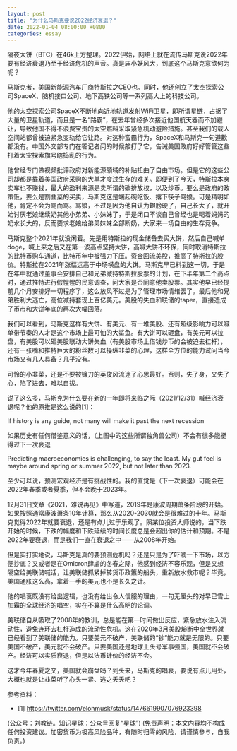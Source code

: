 ```yaml
---
layout: post
title: "为什么马斯克要说2022经济衰退？"
date: 2022-01-04 08:00:00 +0800
categories: essay
---
```


隔夜大饼（BTC）在46k上方整理。2022伊始，网络上就在流传马斯克说2022年要有经济衰退乃至于经济危机的声音。真是庙小妖风大，到底这个马斯克意欲何为呢？

马斯克者，美国新能源汽车厂商特斯拉之CEO也。同时，他还创立了太空探索公司SpaceX、脑机接口公司、地下高铁公司等一系列高大上的科技公司。

他的太空探索公司SpaceX不断地向近地轨道发射WiFi卫星，即所谓星链，占据了大量的卫星轨道，而且是一名“路霸”，在去年曾经多次接近他国航天器而不加避让，导致他国不得不浪费宝贵的太空燃料采取紧急机动避险措施。甚至我们的载人空间站都曾被迫紧急变轨给它让路。对这种蛮霸行为，SpaceX和马斯克一句道歉都没有。中国外交部专门在答记者问的时候敲打了它，告诫美国政府好好管管这些打着太空探索旗号瞎捣乱的行为。

他曾经专门做视频批评政府对新能源领域的补贴扭曲了自由市场。但是它的这些公司却都是靠着美国政府采购的大单才度过生存的难关。即便到了今天，特斯拉本身卖车也不赚钱，最大的盈利来源是卖所谓的碳排放权，以及炒币。要么是政府的政策饭，要么是割韭菜的买卖，马斯克这是端起碗吃饭、撂下筷子骂娘。可是精明如他，肯定不会为骂而骂。骂娘，不过是因为他自认为翅膀硬了，自己长大了，就开始讨厌老娘继续奶其他小弟弟、小妹妹了，于是闭口不谈自己曾经也是喝着妈妈的奶水长大的，反而要求老娘给弟弟妹妹全部断奶，大家来一场自由的生存竞争。

马斯克整个2021年就没闲着。先是用特斯拉的现金储备去买大饼，然后自己喊单doge，喊上来之后又在第一波高点坚持大饼，高喊大饼不环保，同时取消特斯拉的比特币购车通道，比特币年中被强力下压。资金回流美股，推高了特斯拉的股价。特斯拉在2021年涨幅远高于中场横盘的大饼。马斯克早已料到这一切，于是在年中就通过董事会安排自己和兄弟减持特斯拉股票的计划，在下半年第二个高点时，通过推特进行假惺惺的民意调查，问大家是否同意他卖股票。其实他早已经提前几个月安排好一切程序了，这么放风不过是为了管理市场情绪罢了。最后他和兄弟胜利大逃亡，高位减持套现上百亿美元。美股的失血和联储的taper，直接造成了币市和大饼年底的再次大幅回落。

我们可以看到，马斯克这样有大饼、有美元、有一堆美股、还有超级影响力可以喊单带节奏的人才是这个市场上最可怕的大鲨鱼。有大饼可以砸盘，有美元可以拉盘，有美股可以砸美股联动大饼失血（有美股市场上借钱炒币的会被迫去杠杆），还有一张嘴和推特巨大的粉丝数可以操纵韭菜的心理，这样全方位的能力试问当今市场又有几人具备？几乎没有。

可怜的小韭菜，还是不要被镰刀的英俊风流迷了心思最好。否则，失了身，又失了心，陷了进去，难以自拔。

说了这么多，马斯克为什么要在新的一年即将来临之际（2021/12/31）喊经济衰退呢？他的原推是这么说的[1]：

If history is any guide, not many will make it past the next recession

如果历史有任何借鉴意义的话，（上图中的这些所谓独角兽公司）不会有很多能挺得过下一次衰退

Predicting macroeconomics is challenging, to say the least. My gut feel is maybe around spring or summer 2022, but not later than 2023.

至少可以说，预测宏观经济是有挑战性的。我的直觉是（下一次衰退）可能会在2022年春季或者夏季，但不会晚于2023年。

12月31日文章《2021，难说再见》中写道，2019年是康波周期萧条阶段的开始。如果按照通常康波萧条10年计算，那么从2020-2030就会是很难过的十年。马斯克觉得2022年就要衰退，还是有点儿过于乐观了。照某位投资大师说的，当下跌开始的时候，下跌的幅度和下跌延续的时间长度总是会超出你的估计和预期。不是2022年要衰退，而是我们一直在衰退之中——从2008年开始。

但是实打实地说，马斯克是真的要预测危机吗？还是只是为了吓唬一下市场，以方便抄底？又或者是在Omicron肆虐的冬春之际，他感到经济不容乐观，但是又想隔空给美联储喊话，让美联储抓紧掉转货币政策的船头，重新放水救市呢？毕竟，美国通胀这么高，拿着一手的美元也不是长久之计。

他的唱衰既没有给出逻辑，也没有给出令人信服的理由，一句无厘头的对早已雪上加霜的全球经济的唱空，实在不算是什么高明的论调。

美联储自从吸取了2008年的教训，总是能在第一时间做出反应，紧急放水注入流动性，避免连环去杠杆造成的流动性危机。这在2020年3月美股熔断中全世界就已经看到了美联储的能力。只要美元不破产，美联储的“钞”能力就是无限的。只要美国不破产，美元就不会破产。只要美国还是地球上头号军事强国，美国就不会破产。经济可以实质衰退，但是以法币计价的经济不会。

这才今年春夏之交，美国就会崩盘吗？到头来，马斯克的唱衰，要说有点儿用处，大概也就是让韭菜听了心头一紧、逃之夭夭吧？

参考资料：
- [1] https://twitter.com/elonmusk/status/1476619907076923398

(公众号：刘教链。知识星球：公众号回复“星球”)
(免责声明：本文内容均不构成任何投资建议。加密货币为极高风险品种，有随时归零的风险，请谨慎参与，自我负责。)